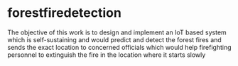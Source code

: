 # forestfiredetection
The objective of this work is to design and implement an IoT based system which is self-sustaining and would predict and detect the forest fires and sends the exact location to concerned officials which would help firefighting personnel to extinguish the fire in the location where it starts slowly
